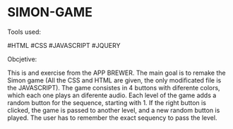# SIMON-GAME

Tools used:

#HTML
#CSS
#JAVASCRIPT
#JQUERY

Obcjetive:

This is and exercise from the APP BREWER. The main goal is to remake the Simon game (All the CSS and HTML are given, the only modificated file is the JAVASCRIPT). The game consistes in 4 buttons with diferente colors, which each one plays an diferente audio. Each level of the game adds a random button for the sequence, starting with 1. If the right button is clicked, the game is passed to another level, and a new random button is played. The user has to remember the exact sequency to pass the level.




